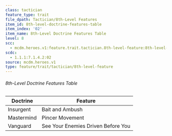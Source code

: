 ```yaml
---
class: tactician
feature_type: trait
file_dpath: Tactician/8th-Level Features
item_id: 8th-level-doctrine-features-table
item_index: '02'
item_name: 8th-Level Doctrine Features Table
level: 8
scc:
  - mcdm.heroes.v1:feature.trait.tactician.8th-level-feature:8th-level-doctrine-features-table
scdc:
  - 1.1.1:7.1.4.2:02
source: mcdm.heroes.v1
type: feature/trait/tactician/8th-level-feature
---
```


###### 8th-Level Doctrine Features Table

| Doctrine   | Feature                            |
| ---------- | ---------------------------------- |
| Insurgent  | Bait and Ambush                    |
| Mastermind | Pincer Movement                    |
| Vanguard   | See Your Enemies Driven Before You |
